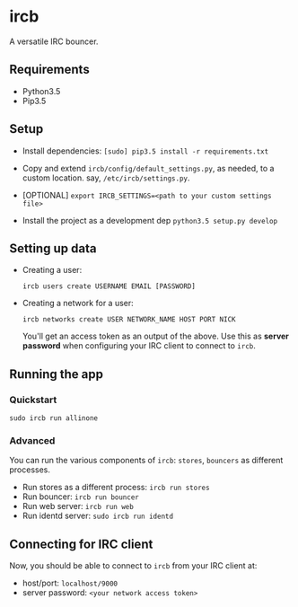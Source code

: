 
# ircb

A versatile IRC bouncer.

## Requirements

- Python3.5
- Pip3.5


## Setup

- Install dependencies:
``[sudo] pip3.5 install -r requirements.txt``

- Copy and extend ``ircb/config/default_settings.py``, as needed, to a custom location. say, ``/etc/ircb/settings.py``.
- [OPTIONAL] ``export IRCB_SETTINGS=<path to your custom settings file>``

- Install the project as a development dep ``python3.5 setup.py develop``

## Setting up data
- Creating a user:
  ```
  ircb users create USERNAME EMAIL [PASSWORD]
  ```

- Creating a network for a user:
  ```
  ircb networks create USER NETWORK_NAME HOST PORT NICK
  ```
  You'll get an access token as an output of the above. Use this as
  **server password** when configuring your IRC client to connect to ``ircb``.

## Running the app

### Quickstart
```
sudo ircb run allinone
```

### Advanced

You can run the various components of ``ircb``: ``stores``, ``bouncers`` as
different processes.

- Run stores as a different process: ``ircb run stores``
- Run bouncer: ``ircb run bouncer``
- Run web server: ``ircb run web``
- Run identd server: ``sudo ircb run identd``

## Connecting for IRC client

Now, you should be able to connect to ``ircb`` from your IRC client at:
- host/port: ``localhost/9000``
- server password: ``<your network access token>``
